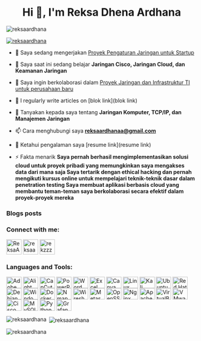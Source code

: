 <h1 align="center">Hi 👋, I'm Reksa Dhena Ardhana</h1>
<p align="left"> <img src="https://komarev.com/ghpvc/?username=reksaardhana&label=Profile%20views&color=0e75b6&style=flat" alt="reksaardhana" /> </p>

<p align="left"> <a href="https://github.com/ryo-ma/github-profile-trophy"><img src="https://github-profile-trophy.vercel.app/?username=reksaardhana" alt="reksaardhana" /></a> </p>


- 🔭 Saya sedang mengerjakan [Proyek Pengaturan Jaringan untuk Startup](https://brouwise.com)

- 🌱 Saya saat ini sedang belajar **Jaringan Cisco, Jaringan Cloud, dan Keamanan Jaringan**

- 👯 Saya ingin berkolaborasi dalam   [Proyek Jaringan dan Infrastruktur TI untuk perusahaan baru](https://github.com/reksaardhana/open-source-jaringan.git)

- 📝 I regularly write articles on [blok link](blok link)

- 💬 Tanyakan kepada saya tentang **Jaringan Komputer, TCP/IP, dan Manajemen Jaringan**

- 📫 Cara menghubungi saya **reksaardhanaa@gmail.com**

- 📄 Ketahui pengalaman saya [resume link](resume link)

- ⚡ Fakta menarik **Saya pernah berhasil mengimplementasikan solusi cloud untuk proyek pribadi yang memungkinkan saya mengakses data dari mana saja
Saya tertarik dengan ethical hacking dan pernah mengikuti kursus online untuk mempelajari teknik-teknik dasar dalam penetration testing
Saya membuat aplikasi berbasis cloud yang membantu teman-teman saya berkolaborasi secara efektif dalam proyek-proyek mereka**

### Blogs posts
<!-- BLOG-POST-LIST:START -->
<!-- BLOG-POST-LIST:END -->

<h3 align="left">Connect with me:</h3>
<p align="left">
<a href="https://twitter.com/ReksaArdhanaa" target="blank"><img align="center" src="https://seeklogo.com/images/T/twitter-x-logo-101C7D2420-seeklogo.com.png" alt="ReksaArdhanaa" height="40" width="40" /></a>
<a href="https://fb.com/reksaa" target="blank"><img align="center" src="https://www.freeiconspng.com/uploads/facebook-logo-3.png" alt="reksaa" height="40" width="40" /></a>
<a href="https://instagram.com/rrekzzz" target="blank"><img align="center" src="https://raw.githubusercontent.com/rahuldkjain/github-profile-readme-generator/master/src/images/icons/Social/instagram.svg" alt="rekzzz" height="40" width="40" /></a>
</p>

<h3 align="left">Languages and Tools:</h3>
<p align="left">
<a href="#" title="Adobe Photoshop"><img align="center" src="https://upload.wikimedia.org/wikipedia/commons/thumb/2/20/Adobe_Photoshop_CC_icon.svg/1024px-Adobe_Photoshop_CC_icon.svg.png" alt="Adobe Photoshop" height="30" width="40" /></a>
<a href="#" title="Alight Motion"><img align="center" src="https://upload.wikimedia.org/wikipedia/en/thumb/e/ea/Alight_Motion_Logo.svg/1200px-Alight_Motion_Logo.svg.png" alt="Alight Motion" height="30" width="40" /></a>
<a href="#" title="CapCut"><img align="center" src="https://upload.wikimedia.org/wikipedia/en/thumb/d/db/CapCut_logo.png/1200px-CapCut_logo.png" alt="CapCut" height="30" width="40" /></a>
<a href="#" title="PowerPoint"><img align="center" src="https://upload.wikimedia.org/wikipedia/commons/thumb/5/51/Microsoft_Office_PowerPoint_%282019-2021%29.svg/1024px Microsoft_Office_PowerPoint_%282019-2021%29.svg.png" alt="PowerPoint" height="30" width="40" /></a>
<a href="#" title="Word"><img align="center" src="https://upload.wikimedia.org/wikipedia/commons/thumb/0/03/Microsoft_Office_Word_%282019-2021%29.svg/1024px-Microsoft_Office_Word_%282019-2021%29.svg.png" alt="Word" height="30" width="40" /></a>
<a href="#" title="Excel"><img align="center" src="https://upload.wikimedia.org/wikipedia/commons/thumb/8/81/Microsoft_Office_Excel_%282019-2021%29.svg/1024px-Microsoft_Office_Excel_%282019-2021%29.svg.png" alt="Excel" height="30" width="40" /></a>
<a href="#" title="Canva"><img align="center" src="https://upload.wikimedia.org/wikipedia/commons/thumb/3/3f/Canva_logo.png/1024px-Canva_logo.png" alt="Canva" height="30" width="40" /></a>
<a href="#" title="Linux"><img align="center" src="https://upload.wikimedia.org/wikipedia/commons/thumb/3/35/Linux_logo.png/1024px-Linux_logo.png" alt="Linux" height="30" width="40" /></a>
<a href="#" title="Kali Linux"><img align="center" src="https://www.kali.org/images/kali-logo.svg" alt="Kali Linux" height="30" width="40" /></a>
<a href="#" title="Ubuntu"><img align="center" src="https://assets.ubuntu.com/v1/3de05e26-ubuntu-logo32.png" alt="Ubuntu" height="30" width="40" /></a>
<a href="#" title="Red Hat"><img align="center" src="https://upload.wikimedia.org/wikipedia/commons/thumb/3/30/Red_Hat_logo.svg/1024px-Red_Hat_logo.svg.png" alt="Red Hat" height="30" width="40" /></a>
<a href="#" title="Debian"><img align="center" src="https://upload.wikimedia.org/wikipedia/commons/thumb/e/e9/Debian_logo.svg/1024px-Debian_logo.svg.png" alt="Debian" height="30" width="40" /></a>
<a href="#" title="Windows"><img align="center" src="https://upload.wikimedia.org/wikipedia/commons/thumb/2/20/Windows_logo_-_2021.svg/1024px-Windows_logo_-_2021.svg.png" alt="Windows" height="30" width="40" /></a>
<a href="#" title="Docker"><img align="center" src="https://www.docker.com/wp-content/uploads/2022/03/Docker-Logo.png" alt="Docker" height="30" width="40" /></a>
<a href="#" title="Nmap"><img align="center" src="https://nmap.org/images/nmap-logo.png" alt="Nmap" height="30" width="40" /></a>
<a href="#" title="Wireshark"><img align="center" src="https://www.wireshark.org/assets/logo/wire-logo.svg" alt="Wireshark" height="30" width="40" /></a>
<a href="#" title="Metasploit"><img align="center" src="https://www.metasploit.com/img/logos/metasploit.png" alt="Metasploit" height="30" width="40" /></a>
<a href="#" title="OpenSSL"><img align="center" src="https://www.openssl.org/images/openssl-logo.png" alt="OpenSSL" height="30" width="40" /></a>
<a href="#" title="Nginx"><img align="center" src="https://www.nginx.com/wp-content/uploads/2018/08/nginx_logo.png" alt="Nginx" height="30" width="40" /></a>
<a href="#" title="Apache"><img align="center" src="https://apache.org/images/asf_logo.png" alt="Apache" height="30" width="40" /></a>
<a href="#" title="VirtualBox"><img align="center" src="https://www.virtualbox.org/images/vbox_logo.png" alt="VirtualBox" height="30" width="40" /></a>
<a href="#" title="VMware"><img align="center" src="https://www.vmware.com/content/dam/digitalmarketing/vmware/en/images/logo/VMW_LOGO_RGB_POS.png" alt="VMware" height="30" width="40" /></a>
<a href="#" title="Cisco Packet Tracer"><img align="center" src="https://www.netacad.com/sites/default/files/styles/128x128/public/2021-01/cisco-packet-tracer.png" alt="Cisco Packet Tracer" height="30" width="40" /></a>
<a href="#" title="MySQL"><img align="center" src="https://www.mysql.com/common/logos/logo-mysql-170x115.png" alt="MySQL" height="30" width="40" /></a>
<a href="#" title="Python"><img align="center" src="https://www.python.org/community/logos/python-logo-master-v3-TM.png" alt="Python" height="30" width="40" /></a>
<a href="#" title="Grafana"><img align="center" src="https://grafana.com/static/assets/img/grafana_logo.svg" alt="Grafana" height="30" width="40" /></a>
</p>

<p><img align="left" src="https://github-readme-stats.vercel.app/api/top-langs?username=reksaardhana&show_icons=true&locale=en&layout=compact" alt="reksaardhana" /></p>

<p>&nbsp;<img align="center" src="https://github-readme-stats.vercel.app/api?username=reksaardhana&show_icons=true&locale=en" alt="reksaardhana" /></p>

<p><img align="center" src="https://github-readme-streak-stats.herokuapp.com/?user=reksaardhana&" alt="reksaardhana" /></p>

